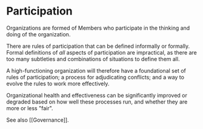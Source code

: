 # Participation

Organizations are formed of Members who participate in the thinking and doing of the organization.

There are rules of participation that can be defined informally or formally. Formal definitions of _all_ aspects of participation are impractical, as there are too many subtleties and combinations of situations to define them all.

A high-functioning organization will therefore have a foundational set of rules of participation; a process for adjudicating conflicts; and a way to evolve the rules to work more effectively.

Organizational health and effectiveness can be significantly improved or degraded based on how well these processes run, and whether they are more or less "fair".

See also [[Governance]].
